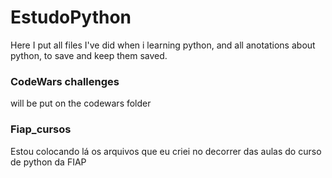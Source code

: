 # EstudoPython

Here I put all files I've did when i learning python, and all anotations about python, to save and keep them saved.

### CodeWars challenges 
  will be put on the codewars folder

### Fiap_cursos
  Estou colocando lá os arquivos que eu criei no decorrer das aulas do curso de python da FIAP
  
  
